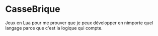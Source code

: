 # CasseBrique

Jeux en Lua pour me prouver que je peux développer en nimporte quel langage parce que c'est la logique qui compte.
